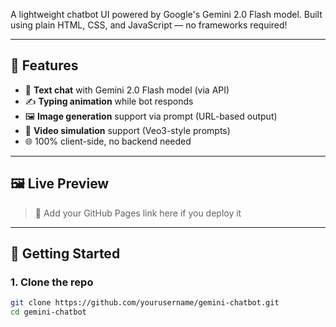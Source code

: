 
A lightweight chatbot UI powered by Google's Gemini 2.0 Flash model. Built using plain HTML, CSS, and JavaScript — no frameworks required!

---

## 🧠 Features

- 🔹 **Text chat** with Gemini 2.0 Flash model (via API)
- ✍️ **Typing animation** while bot responds
- 🖼️ **Image generation** support via prompt (URL-based output)
- 🎥 **Video simulation** support (Veo3-style prompts)
- 🌐 100% client-side, no backend needed

---

## 🖼️ Live Preview

> 🔗 Add your GitHub Pages link here if you deploy it

---

## 🚀 Getting Started

### 1. Clone the repo

```bash
git clone https://github.com/yourusername/gemini-chatbot.git
cd gemini-chatbot
